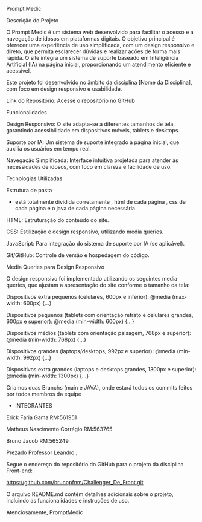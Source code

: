 Prompt Medic

Descrição do Projeto

O Prompt Medic é um sistema web desenvolvido para facilitar o acesso e a navegação de idosos em plataformas digitais. O objetivo principal é oferecer uma experiência de uso simplificada, com um design responsivo e direto, que permita esclarecer dúvidas e realizar ações de forma mais rápida. O site integra um sistema de suporte baseado em Inteligência Artificial (IA) na página inicial, proporcionando um atendimento eficiente e acessível.

Este projeto foi desenvolvido no âmbito da disciplina [Nome da Disciplina], com foco em design responsivo e usabilidade.

Link do Repositório: Acesse o repositório no GitHub

Funcionalidades





Design Responsivo: O site adapta-se a diferentes tamanhos de tela, garantindo acessibilidade em dispositivos móveis, tablets e desktops.



Suporte por IA: Um sistema de suporte integrado à página inicial, que auxilia os usuários em tempo real.



Navegação Simplificada: Interface intuitiva projetada para atender às necessidades de idosos, com foco em clareza e facilidade de uso.

Tecnologias Utilizadas


Estrutura de pasta
- está totalmente dividida corretamente , html de cada página , css de cada página e o java de cada página necessária 
 





HTML: Estruturação do conteúdo do site.



CSS: Estilização e design responsivo, utilizando media queries.



JavaScript: Para integração do sistema de suporte por IA (se aplicável).



Git/GitHub: Controle de versão e hospedagem do código.

Media Queries para Design Responsivo

O design responsivo foi implementado utilizando os seguintes media queries, que ajustam a apresentação do site conforme o tamanho da tela:





Dispositivos extra pequenos (celulares, 600px e inferior): @media (max-width: 600px) {...}



Dispositivos pequenos (tablets com orientação retrato e celulares grandes, 600px e superior): @media (min-width: 600px) {...}



Dispositivos médios (tablets com orientação paisagem, 768px e superior): @media (min-width: 768px) {...}



Dispositivos grandes (laptops/desktops, 992px e superior): @media (min-width: 992px) {...}



Dispositivos extra grandes (laptops e desktops grandes, 1300px e superior): @media (min-width: 1300px) {...}



Criamos duas Branchs (main e JAVA), onde estará todos os commits feitos por todos membros da equipe 


- INTEGRANTES

Erick Faria Gama
RM:561951

Matheus Nascimento Corrégio
RM:563765

Bruno Jacob 
RM:565249




Prezado Professor Leandro ,

Segue o endereço do repositório do GitHub para o projeto da disciplina Front-end:


https://github.com/brunopfnm/Challenger_De_Front.git


O arquivo README.md contém detalhes adicionais sobre o projeto, incluindo as funcionalidades e instruções de uso.

Atenciosamente,
PromptMedic
